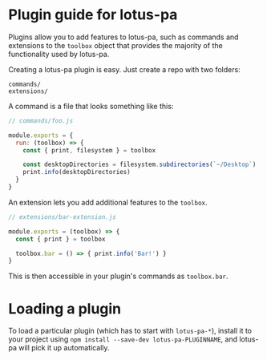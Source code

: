 # Plugin guide for lotus-pa

Plugins allow you to add features to lotus-pa, such as commands and
extensions to the `toolbox` object that provides the majority of the functionality
used by lotus-pa.

Creating a lotus-pa plugin is easy. Just create a repo with two folders:

```
commands/
extensions/
```

A command is a file that looks something like this:

```js
// commands/foo.js

module.exports = {
  run: (toolbox) => {
    const { print, filesystem } = toolbox

    const desktopDirectories = filesystem.subdirectories(`~/Desktop`)
    print.info(desktopDirectories)
  }
}
```

An extension lets you add additional features to the `toolbox`.

```js
// extensions/bar-extension.js

module.exports = (toolbox) => {
  const { print } = toolbox

  toolbox.bar = () => { print.info('Bar!') }
}
```

This is then accessible in your plugin's commands as `toolbox.bar`.

# Loading a plugin

To load a particular plugin (which has to start with `lotus-pa-*`),
install it to your project using `npm install --save-dev lotus-pa-PLUGINNAME`,
and lotus-pa will pick it up automatically.
